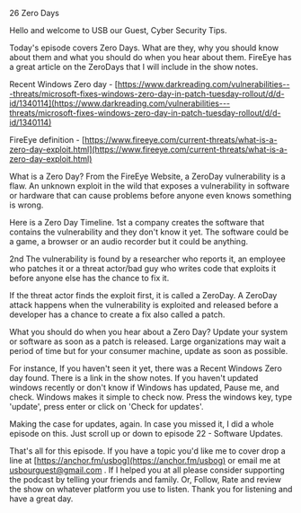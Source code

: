 26 Zero Days 

  

Hello and welcome to USB our Guest, Cyber Security Tips. 

 Today's episode covers Zero Days. What are they, why you should know about them and what you should do when you hear about them. FireEye has a great article on the ZeroDays that I will include in the show notes. 

 Recent Windows Zero day - [https://www.darkreading.com/vulnerabilities---threats/microsoft-fixes-windows-zero-day-in-patch-tuesday-rollout/d/d-id/1340114](https://www.darkreading.com/vulnerabilities---threats/microsoft-fixes-windows-zero-day-in-patch-tuesday-rollout/d/d-id/1340114) 

 FireEye definition - [https://www.fireeye.com/current-threats/what-is-a-zero-day-exploit.html](https://www.fireeye.com/current-threats/what-is-a-zero-day-exploit.html) 

 What is a Zero Day? From the FireEye Website, a ZeroDay vulnerability is a flaw. An unknown exploit in the wild that exposes a vulnerability in software or hardware that can cause problems before anyone even knows something is wrong.

 Here is a Zero Day Timeline. 1st a company creates the software that contains the vulnerability and they don't know it yet. The software could be a game, a browser or an audio recorder but it could be anything.

 2nd The vulnerability is found by a researcher who reports it, an employee who patches it or a threat actor/bad guy who writes code that exploits it before anyone else has the chance to fix it. 

 If the threat actor finds the exploit first, it is called a ZeroDay. A ZeroDay attack happens when the vulnerability is exploited and released before a developer has a chance to create a fix also called a patch.

 What you should do when you hear about a Zero Day? Update your system or software as soon as a patch is released. Large organizations may wait a period of time but for your consumer machine, update as soon as possible.

 For instance, If you haven't seen it yet, there was a Recent Windows Zero day found. There is a link in the show notes. If you haven't updated windows recently or don't know if Windows has updated, Pause me, and check. Windows makes it simple to check now. Press the windows key, type 'update', press enter or click on 'Check for updates'. 

 Making the case for updates, again. In case you missed it, I did a whole episode on this. Just scroll up or down to episode 22 - Software Updates.

 That's all for this episode. If you have a topic you'd like me to cover drop a line at [https://anchor.fm/usbog](https://anchor.fm/usbog) or email me at [usbourguest@gmail.com](mailto:usbourguest@gmail.com) . If I helped you at all please consider supporting the podcast by telling your friends and family. Or, Follow, Rate and review the show on whatever platform you use to listen. Thank you for listening and have a great day.